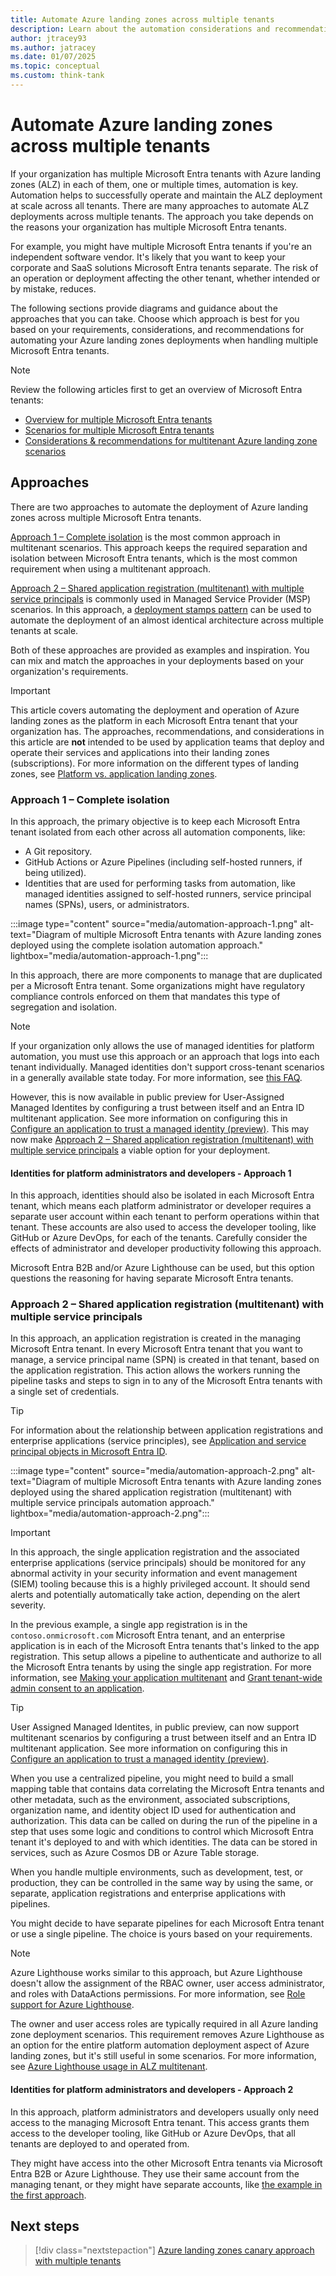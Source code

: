 ```yaml
---
title: Automate Azure landing zones across multiple tenants
description: Learn about the automation considerations and recommendations when handling multiple Microsoft Entra tenants alongside Azure landing zones.
author: jtracey93
ms.author: jatracey
ms.date: 01/07/2025
ms.topic: conceptual
ms.custom: think-tank
---
```


# Automate Azure landing zones across multiple tenants

If your organization has multiple Microsoft Entra tenants with Azure landing zones (ALZ) in each of them, one or multiple times, automation is key. Automation helps to successfully operate and maintain the ALZ deployment at scale across all tenants. There are many approaches to automate ALZ deployments across multiple tenants. The approach you take depends on the reasons your organization has multiple Microsoft Entra tenants.

For example, you might have multiple Microsoft Entra tenants if you're an independent software vendor. It's likely that you want to keep your corporate and SaaS solutions Microsoft Entra tenants separate. The risk of an operation or deployment affecting the other tenant, whether intended or by mistake, reduces.

The following sections provide diagrams and guidance about the approaches that you can take. Choose which approach is best for you based on your requirements, considerations, and recommendations for automating your Azure landing zones deployments when handling multiple Microsoft Entra tenants.

>[!NOTE]
> Review the following articles first to get an overview of Microsoft Entra tenants:
>
> - [Overview for multiple Microsoft Entra tenants](overview.md)
> - [Scenarios for multiple Microsoft Entra tenants](scenarios.md)
> - [Considerations & recommendations for multitenant Azure landing zone scenarios](considerations-recommendations.md)

## Approaches

There are two approaches to automate the deployment of Azure landing zones across multiple Microsoft Entra tenants.

[Approach 1 – Complete isolation](#approach-1--complete-isolation) is the most common approach in multitenant scenarios. This approach keeps the required separation and isolation between Microsoft Entra tenants, which is the most common requirement when using a multitenant approach.

[Approach 2 – Shared application registration (multitenant) with multiple service principals](#approach-2--shared-application-registration-multitenant-with-multiple-service-principals) is commonly used in Managed Service Provider (MSP) scenarios. In this approach, a [deployment stamps pattern](/azure/architecture/patterns/deployment-stamp) can be used to automate the deployment of an almost identical architecture across multiple tenants at scale.

Both of these approaches are provided as examples and inspiration. You can mix and match the approaches in your deployments based on your organization's requirements.

>[!IMPORTANT]
> This article covers automating the deployment and operation of Azure landing zones as the platform in each Microsoft Entra tenant that your organization has. The approaches, recommendations, and considerations in this article are **not** intended to be used by application teams that deploy and operate their services and applications into their landing zones (subscriptions). For more information on the different types of landing zones, see [Platform vs. application landing zones](../../index.md#platform-landing-zones-vs-application-landing-zones).

### Approach 1 – Complete isolation

In this approach, the primary objective is to keep each Microsoft Entra tenant isolated from each other across all automation components, like:

- A Git repository.
- GitHub Actions or Azure Pipelines (including self-hosted runners, if being utilized).
- Identities that are used for performing tasks from automation, like managed identities assigned to self-hosted runners, service principal names (SPNs), users, or administrators.

:::image type="content" source="media/automation-approach-1.png" alt-text="Diagram of multiple Microsoft Entra tenants with Azure landing zones deployed using the complete isolation automation approach." lightbox="media/automation-approach-1.png":::

In this approach, there are more components to manage that are duplicated per a Microsoft Entra tenant. Some organizations might have regulatory compliance controls enforced on them that mandates this type of segregation and isolation.

>[!NOTE]
> If your organization only allows the use of managed identities for platform automation, you must use this approach or an approach that logs into each tenant individually. Managed identities don't support cross-tenant scenarios in a generally available state today. For more information, see [this FAQ](/azure/active-directory/managed-identities-azure-resources/managed-identities-faq#can-i-use-a-managed-identity-to-access-a-resource-in-a-different-directorytenant).
> 
> However, this is now available in public preview for User-Assigned Managed Identites by configuring a trust between itself and an Entra ID multitenant application. See more information on configuring this in [Configure an application to trust a managed identity (preview)](/entra/workload-id/workload-identity-federation-config-app-trust-managed-identity). This may now make [Approach 2 – Shared application registration (multitenant) with multiple service principals](#approach-2--shared-application-registration-multitenant-with-multiple-service-principals) a viable option for your deployment.

#### Identities for platform administrators and developers - Approach 1

In this approach, identities should also be isolated in each Microsoft Entra tenant, which means each platform administrator or developer requires a separate user account within each tenant to perform operations within that tenant. These accounts are also used to access the developer tooling, like GitHub or Azure DevOps, for each of the tenants. Carefully consider the effects of administrator and developer productivity following this approach.

Microsoft Entra B2B and/or Azure Lighthouse can be used, but this option questions the reasoning for having separate Microsoft Entra tenants.

### Approach 2 – Shared application registration (multitenant) with multiple service principals

In this approach, an application registration is created in the managing Microsoft Entra tenant. In every Microsoft Entra tenant that you want to manage, a service principal name (SPN) is created in that tenant, based on the application registration. This action allows the workers running the pipeline tasks and steps to sign in to any of the Microsoft Entra tenants with a single set of credentials.

>[!TIP]
> For information about the relationship between application registrations and enterprise applications (service principles), see [Application and service principal objects in Microsoft Entra ID](/azure/active-directory/develop/app-objects-and-service-principals).

:::image type="content" source="media/automation-approach-2.png" alt-text="Diagram of multiple Microsoft Entra tenants with Azure landing zones deployed using the shared application registration (multitenant) with multiple service principals automation approach." lightbox="media/automation-approach-2.png":::

>[!IMPORTANT]
> In this approach, the single application registration and the associated enterprise applications (service principals) should be monitored for any abnormal activity in your security information and event management (SIEM) tooling because this is a highly privileged account. It should send alerts and potentially automatically take action, depending on the alert severity.

In the previous example, a single app registration is in the `contoso.onmicrosoft.com` Microsoft Entra tenant, and an enterprise application is in each of the Microsoft Entra tenants that's linked to the app registration. This setup allows a pipeline to authenticate and authorize to all the Microsoft Entra tenants by using the single app registration. For more information, see [Making your application multitenant](/azure/active-directory/develop/howto-convert-app-to-be-multi-tenant) and [Grant tenant-wide admin consent to an application](/entra/identity/enterprise-apps/grant-admin-consent).

>[!TIP]
> User Assigned Managed Identites, in public preview, can now support multitenant scenarios by configuring a trust between itself and an Entra ID multitenant application. See more information on configuring this in [Configure an application to trust a managed identity (preview)](/entra/workload-id/workload-identity-federation-config-app-trust-managed-identity).

When you use a centralized pipeline, you might need to build a small mapping table that contains data correlating the Microsoft Entra tenants and other metadata, such as the environment, associated subscriptions, organization name, and identity object ID used for authentication and authorization. This data can be called on during the run of the pipeline in a step that uses some logic and conditions to control which Microsoft Entra tenant it's deployed to and with which identities. The data can be stored in services, such as Azure Cosmos DB or Azure Table storage.

When you handle multiple environments, such as development, test, or production, they can be controlled in the same way by using the same, or separate, application registrations and enterprise applications with pipelines.

You might decide to have separate pipelines for each Microsoft Entra tenant or use a single pipeline. The choice is yours based on your requirements.

>[!NOTE]
> Azure Lighthouse works similar to this approach, but Azure Lighthouse doesn't allow the assignment of the RBAC owner, user access administrator, and roles with DataActions permissions. For more information, see [Role support for Azure Lighthouse](/azure/lighthouse/concepts/tenants-users-roles#role-support-for-azure-lighthouse).
>
> The owner and user access roles are typically required in all Azure landing zone deployment scenarios. This requirement removes Azure Lighthouse as an option for the entire platform automation deployment aspect of Azure landing zones, but it's still useful in some scenarios. For more information, see [Azure Lighthouse usage in ALZ multitenant](lighthouse.md).

#### Identities for platform administrators and developers - Approach 2

In this approach, platform administrators and developers usually only need access to the managing Microsoft Entra tenant. This access grants them access to the developer tooling, like GitHub or Azure DevOps, that all tenants are deployed to and operated from.

They might have access into the other Microsoft Entra tenants via Microsoft Entra B2B or Azure Lighthouse. They use their same account from the managing tenant, or they might have separate accounts, like [the example in the first approach](#approach-1--complete-isolation).

## Next steps

> [!div class="nextstepaction"]
> [Azure landing zones canary approach with multiple tenants](canary.md)
